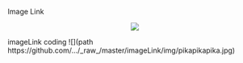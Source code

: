 Image Link

<div align=center>
    
![](https://github.com/creativeCodingART2210Fall2019Section2/creativeCodingSyllabus/raw/master/imageLink/img/pikapikapika.jpg)

<div align=left>
imageLink coding
    ![](path https://github.com/.../_raw_/master/imageLink/img/pikapikapika.jpg)
